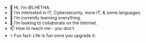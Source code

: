 - 👋 Hi, I’m @LHETHA.
- 👀 I’m interested in IT, Cybersecurity, more IT, & some languages.
- 🌱 I’m currently learning everything.
- 💞️ I’m looking to collaborate on the Internet.
- 📫 How to reach me - you don't.
- ⚡ Fun fact: Life is fun once you upgrade it.

<!---
LHETHA/LHETHA is a ✨ special ✨ repository because its `README.md` (this file) appears on your GitHub profile.
You can click the Preview link to take a look at your changes.
--->
